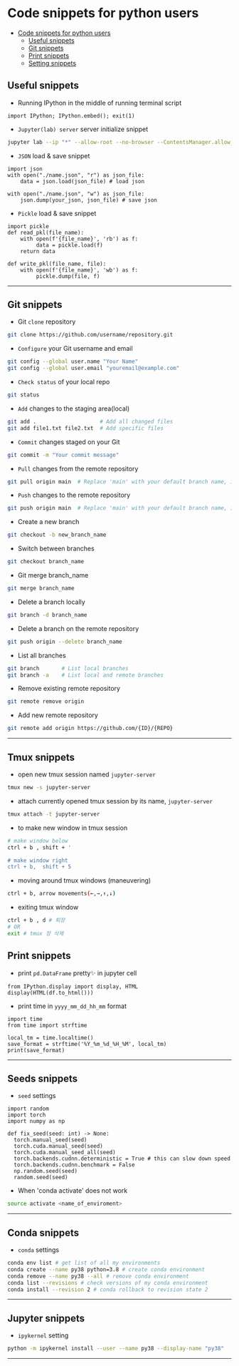 # Code snippets for python users

- [Code snippets for python users](#code-snippets-for-python-users)
  * [Useful snippets](#useful-snippets)
  * [Git snippets](#git-snippets)
  * [Print snippets](#print-snippets)
  * [Setting snippets](#setting-snippets)

## Useful snippets
-  Running IPython in the middle of running terminal script
```python3
import IPython; IPython.embed(); exit(1)
```

- `Jupyter(lab) server` server initialize snippet
```bash
jupyter lab --ip "*" --allow-root --no-browser --ContentsManager.allow_hidden=True
```

- `JSON` load & save snippet
```python3
import json
with open("./name.json", "r") as json_file:
    data = json.load(json_file) # load json

with open("./name.json", "w") as json_file:
    json.dump(your_json, json_file) # save json
```

- `Pickle` load & save snippet
```python3
import pickle
def read_pkl(file_name):
    with open(f'{file_name}', 'rb') as f:
         data = pickle.load(f)
    return data

def write_pkl(file_name, file):
    with open(f'{file_name}', 'wb') as f:
         pickle.dump(file, f)
```
---

## Git snippets
- Git `clone` repository
```bash
git clone https://github.com/username/repository.git
```

- `Configure` your Git username and email
```bash
git config --global user.name "Your Name"
git config --global user.email "youremail@example.com"
```

- `Check status` of your local repo
```bash
git status
```

-  `Add` changes to the staging area(local)
```bash
git add .                    # Add all changed files
git add file1.txt file2.txt  # Add specific files
```

- `Commit` changes staged on your Git
```bash
git commit -m "Your commit message"
```

- `Pull` changes from the remote repository
```bash
git pull origin main  # Replace 'main' with your default branch name, if different
```
- `Push` changes to the remote repository
```bash
git push origin main  # Replace 'main' with your default branch name, if different
```

- Create a new branch
```bash
git checkout -b new_branch_name
```

- Switch between branches
```bash
git checkout branch_name
```
- Git merge branch_name
```bash
git merge branch_name
```

- Delete a branch locally
```bash
git branch -d branch_name
```

- Delete a branch on the remote repository
```bash
git push origin --delete branch_name
```

- List all branches
```bash
git branch       # List local branches
git branch -a    # List local and remote branches
```

-  Remove existing remote repository
```bash
git remote remove origin
```

-  Add new remote repository
```bash
git remote add origin https://github.com/{ID}/{REPO}
```
---

## Tmux snippets
- open new tmux session named `jupyter-server`
```bash
tmux new -s jupyter-server
```

- attach currently opened tmux session by its name, `jupyter-server`
```bash
tmux attach -t jupyter-server
```

- to make new window in tmux session
```bash
# make window below
ctrl + b , shift + '

# make window right
ctrl + b,  shift + 5
```

- moving around tmux windows (maneuvering)
```bash
ctrl + b, arrow movements(←,→,↑,↓) 
````

- exiting tmux window
```bash
ctrl + b , d # 퇴장
# OR
exit # tmux 창 삭제
```

## Print snippets
- print `pd.DataFrame` pretty✨ in jupyter cell
```python3
from IPython.display import display, HTML
display(HTML(df.to_html()))
```

- print time in `yyyy_mm_dd_hh_mm` format
```python3
import time
from time import strftime

local_tm = time.localtime()
save_format = strftime('%Y_%m_%d_%H_%M', local_tm)
print(save_format)
```

---

## Seeds snippets
- `seed` settings
```python3
import random
import torch
import numpy as np

def fix_seed(seed: int) -> None:
  torch.manual_seed(seed)
  torch.cuda.manual_seed(seed)
  torch.cuda.manual_seed_all(seed)
  torch.backends.cudnn.deterministic = True # this can slow down speed
  torch.backends.cudnn.benchmark = False
  np.random.seed(seed)
  random.seed(seed)
```
- When 'conda activate' does not work 
```bash
source activate <name_of_enviroment>
```
---

## Conda snippets
- `conda` settings
```bash
conda env list # get list of all my environments
conda create --name py38 python=3.8 # create conda environment
conda remove --name py38 --all # remove conda environment
conda list --revisions # check versions of my conda environment
conda install --revision 2 # conda rollback to revision state 2
```
---

## Jupyter snippets
- `ipykernel` setting
```bash
python -m ipykernel install --user --name py38 --display-name "py38"
```
---
